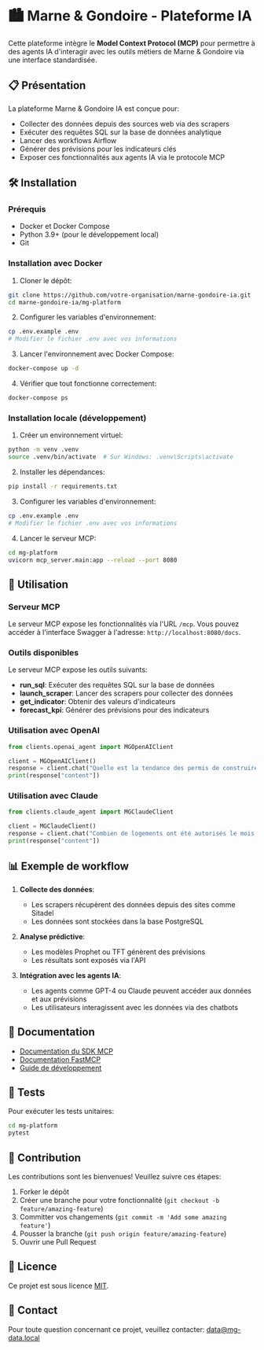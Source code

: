 # 🏙️ Marne & Gondoire - Plateforme IA

Cette plateforme intègre le **Model Context Protocol (MCP)** pour permettre à des agents IA d'interagir avec les outils métiers de Marne & Gondoire via une interface standardisée.

## 📋 Présentation

La plateforme Marne & Gondoire IA est conçue pour:

- Collecter des données depuis des sources web via des scrapers
- Exécuter des requêtes SQL sur la base de données analytique
- Lancer des workflows Airflow
- Générer des prévisions pour les indicateurs clés
- Exposer ces fonctionnalités aux agents IA via le protocole MCP

## 🛠️ Installation

### Prérequis

- Docker et Docker Compose
- Python 3.9+ (pour le développement local)
- Git

### Installation avec Docker

1. Cloner le dépôt:
```bash
git clone https://github.com/votre-organisation/marne-gondoire-ia.git
cd marne-gondoire-ia/mg-platform
```

2. Configurer les variables d'environnement:
```bash
cp .env.example .env
# Modifier le fichier .env avec vos informations
```

3. Lancer l'environnement avec Docker Compose:
```bash
docker-compose up -d
```

4. Vérifier que tout fonctionne correctement:
```bash
docker-compose ps
```

### Installation locale (développement)

1. Créer un environnement virtuel:
```bash
python -m venv .venv
source .venv/bin/activate  # Sur Windows: .venv\Scripts\activate
```

2. Installer les dépendances:
```bash
pip install -r requirements.txt
```

3. Configurer les variables d'environnement:
```bash
cp .env.example .env
# Modifier le fichier .env avec vos informations
```

4. Lancer le serveur MCP:
```bash
cd mg-platform
uvicorn mcp_server.main:app --reload --port 8080
```

## 🚀 Utilisation

### Serveur MCP

Le serveur MCP expose les fonctionnalités via l'URL `/mcp`. Vous pouvez accéder à l'interface Swagger à l'adresse: `http://localhost:8080/docs`.

### Outils disponibles

Le serveur MCP expose les outils suivants:

- **run_sql**: Exécuter des requêtes SQL sur la base de données
- **launch_scraper**: Lancer des scrapers pour collecter des données
- **get_indicator**: Obtenir des valeurs d'indicateurs
- **forecast_kpi**: Générer des prévisions pour des indicateurs

### Utilisation avec OpenAI

```python
from clients.openai_agent import MGOpenAIClient

client = MGOpenAIClient()
response = client.chat("Quelle est la tendance des permis de construire pour les 3 prochains mois?")
print(response["content"])
```

### Utilisation avec Claude

```python
from clients.claude_agent import MGClaudeClient

client = MGClaudeClient()
response = client.chat("Combien de logements ont été autorisés le mois dernier?")
print(response["content"])
```

## 📊 Exemple de workflow

1. **Collecte des données**:
   - Les scrapers récupèrent des données depuis des sites comme Sitadel
   - Les données sont stockées dans la base PostgreSQL

2. **Analyse prédictive**:
   - Les modèles Prophet ou TFT génèrent des prévisions
   - Les résultats sont exposés via l'API

3. **Intégration avec les agents IA**:
   - Les agents comme GPT-4 ou Claude peuvent accéder aux données et aux prévisions
   - Les utilisateurs interagissent avec les données via des chatbots

## 📝 Documentation

- [Documentation du SDK MCP](https://github.com/modelcontextprotocol/python-sdk)
- [Documentation FastMCP](https://pypi.org/project/fastmcp/)
- [Guide de développement](./docs/development.md)

## 🧪 Tests

Pour exécuter les tests unitaires:

```bash
cd mg-platform
pytest
```

## 🤝 Contribution

Les contributions sont les bienvenues! Veuillez suivre ces étapes:

1. Forker le dépôt
2. Créer une branche pour votre fonctionnalité (`git checkout -b feature/amazing-feature`)
3. Committer vos changements (`git commit -m 'Add some amazing feature'`)
4. Pousser la branche (`git push origin feature/amazing-feature`)
5. Ouvrir une Pull Request

## 📄 Licence

Ce projet est sous licence [MIT](./LICENSE).

## 📧 Contact

Pour toute question concernant ce projet, veuillez contacter: data@mg-data.local
